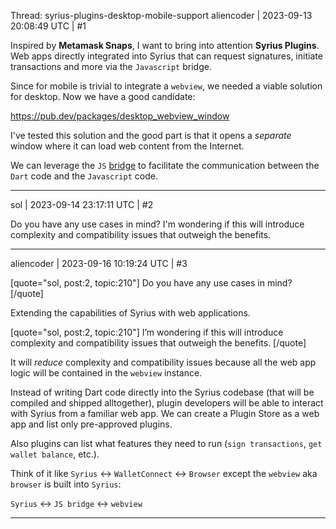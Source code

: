 Thread: syrius-plugins-desktop-mobile-support
aliencoder | 2023-09-13 20:08:49 UTC | #1

Inspired by **Metamask Snaps**, I want to bring into attention **Syrius Plugins**. Web apps directly integrated into Syrius that can request signatures, initiate transactions and more via the `Javascript` bridge.

Since for mobile is trivial to integrate a `webview`, we needed a viable solution for desktop. Now we have a good candidate:

https://pub.dev/packages/desktop_webview_window

I've tested this solution and the good part is that it opens a *separate* window where it can load web content from the Internet.

We can leverage the `JS` [bridge](https://github.com/MixinNetwork/flutter-plugins/blob/77f03330001941f0ac303de6276dd2380f5bcc7e/packages/desktop_webview_window/example/lib/main.dart#L67) to facilitate the communication between the `Dart` code and the `Javascript` code.

-------------------------

sol | 2023-09-14 23:17:11 UTC | #2

Do you have any use cases in mind? 
I'm wondering if this will introduce complexity and compatibility issues that outweigh the benefits.

-------------------------

aliencoder | 2023-09-16 10:19:24 UTC | #3

[quote="sol, post:2, topic:210"]
Do you have any use cases in mind?
[/quote]

Extending the capabilities of Syrius with web applications.

[quote="sol, post:2, topic:210"]
I’m wondering if this will introduce complexity and compatibility issues that outweigh the benefits.
[/quote]

It will *reduce* complexity and compatibility issues because all the web app logic will be contained in the `webview` instance.

Instead of writing Dart code directly into the Syrius codebase (that will be compiled and shipped alltogether), plugin developers will be able to interact with Syrius from a familiar web app. We can create a Plugin Store as a web app and list only pre-approved plugins.

Also plugins can list what features they need to run (`sign transactions`, `get wallet balance`, etc.).

Think of it like `Syrius` <-> `WalletConnect` <-> `Browser` except the `webview` aka `browser` is built into `Syrius`: 

`Syrius` <-> `JS bridge` <-> `webview`

-------------------------

